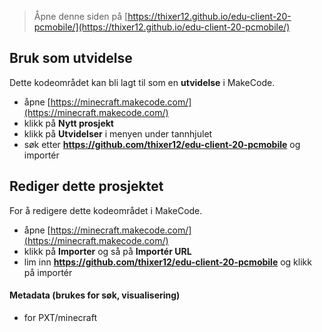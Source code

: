 
> Åpne denne siden på [https://thixer12.github.io/edu-client-20-pcmobile/](https://thixer12.github.io/edu-client-20-pcmobile/)

## Bruk som utvidelse

Dette kodeområdet kan bli lagt til som en **utvidelse** i MakeCode.

* åpne [https://minecraft.makecode.com/](https://minecraft.makecode.com/)
* klikk på **Nytt prosjekt**
* klikk på **Utvidelser** i menyen under tannhjulet
* søk etter **https://github.com/thixer12/edu-client-20-pcmobile** og importér

## Rediger dette prosjektet

For å redigere dette kodeområdet i MakeCode.

* åpne [https://minecraft.makecode.com/](https://minecraft.makecode.com/)
* klikk på **Importer** og så på **Importér URL**
* lim inn **https://github.com/thixer12/edu-client-20-pcmobile** og klikk på importér

#### Metadata (brukes for søk, visualisering)

* for PXT/minecraft
<script src="https://makecode.com/gh-pages-embed.js"></script><script>makeCodeRender("{{ site.makecode.home_url }}", "{{ site.github.owner_name }}/{{ site.github.repository_name }}");</script>
